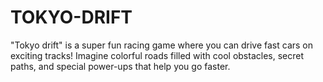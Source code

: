 # TOKYO-DRIFT
"Tokyo drift" is a super fun racing game where you can drive fast cars on exciting tracks! Imagine colorful roads filled with cool obstacles, secret paths, and special power-ups that help you go faster.
